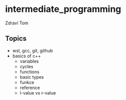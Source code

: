 # intermediate_programming

Zdraví Tom

## Topics

- wsl, gcc, git, github
- basics of c++
    * variables
    * cycles
    * functions
    * basic types
    * funkce
    * reference
    * l-value vs r-value


